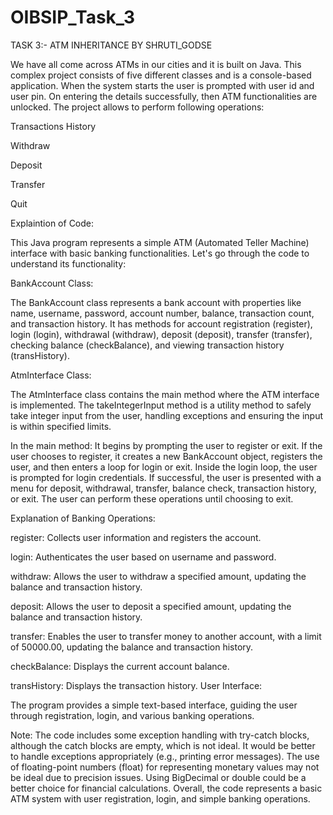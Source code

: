 # OIBSIP_Task_3

TASK 3:- ATM INHERITANCE BY SHRUTI_GODSE

We have all come across ATMs in our cities and it is built on Java. This complex project consists of five different classes and is a console-based application. When the system starts the user is
prompted with user id and user pin. On entering the details successfully, then ATM functionalities are unlocked. The project allows to perform following operations:

Transactions History

Withdraw

Deposit

Transfer

Quit

Explaintion of Code:

This Java program represents a simple ATM (Automated Teller Machine) interface with basic banking functionalities. Let's go through the code to understand its functionality:

BankAccount Class:

The BankAccount class represents a bank account with properties like name, username, password, account number, balance, transaction count, and transaction history.
It has methods for account registration (register), login (login), withdrawal (withdraw), deposit (deposit), transfer (transfer), checking balance (checkBalance), and viewing transaction history (transHistory).

AtmInterface Class:

The AtmInterface class contains the main method where the ATM interface is implemented.
The takeIntegerInput method is a utility method to safely take integer input from the user, handling exceptions and ensuring the input is within specified limits.

In the main method:
It begins by prompting the user to register or exit.
If the user chooses to register, it creates a new BankAccount object, registers the user, and then enters a loop for login or exit.
Inside the login loop, the user is prompted for login credentials. If successful, the user is presented with a menu for deposit, withdrawal, transfer, balance check, transaction history, or exit.
The user can perform these operations until choosing to exit.

Explanation of Banking Operations:

register: 
Collects user information and registers the account.

login: 
Authenticates the user based on username and password.

withdraw:
Allows the user to withdraw a specified amount, updating the balance and transaction history.

deposit: 
Allows the user to deposit a specified amount, updating the balance and transaction history.

transfer:
Enables the user to transfer money to another account, with a limit of 50000.00, updating the balance and transaction history.

checkBalance: Displays the current account balance.

transHistory: Displays the transaction history.
User Interface:

The program provides a simple text-based interface, guiding the user through registration, login, and various banking operations.

Note:
The code includes some exception handling with try-catch blocks, although the catch blocks are empty, which is not ideal. It would be better to handle exceptions appropriately (e.g., printing error messages).
The use of floating-point numbers (float) for representing monetary values may not be ideal due to precision issues. Using BigDecimal or double could be a better choice for financial calculations.
Overall, the code represents a basic ATM system with user registration, login, and simple banking operations.







